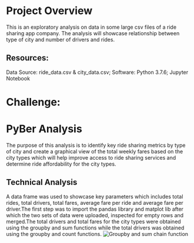  # Project Overview
This is an exploratory analysis on data in some large csv files of a ride sharing app company. The analysis will showcase relationship between type of city and number of drivers and rides. 

## Resources:
Data Source: ride_data.csv & city_data.csv; Software: Python 3.7.6; Jupyter Notebook

# Challenge:
# PyBer Analysis
   The purpose of this analysis is to identify key ride sharing metrics by type of city and create a graphical view of the total weekly fares based on the city types which will help improve access to ride sharing services and determine ride affordability for the city types. 
   ## Technical Analysis
   A data frame was used to showcase key parameters which includes total rides, total drivers, total fares, average fare per ride and average fare per driver.The first step was to import the pandas library and matplot lib after which the two sets of data were uploaded, inspected for empty rows and merged.The total drivers and total fares for the city types were obtained using the groupby and sum functions while the total drivers was obtained using the groupby and count functions.
   ![Groupby and sum chain function](https://github.com/femolyn1/PyBer_Analysis/commit/11c28c26eec3a73c17ddb678bb1126ff32b5a6c8#diff-8ca64d95e3c20e73e5f0833a72afef24L631-L632 )
   
   
 
  



  

  
  
  
